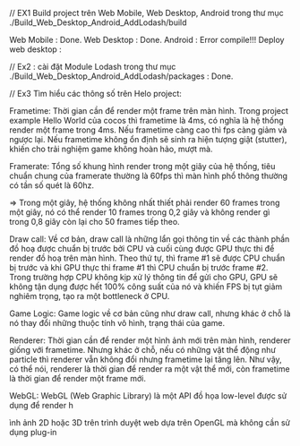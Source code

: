// EX1 Build project trên Web Mobile, Web Desktop, Android trong thư mục ./Build_Web_Desktop_Android_AddLodash/build

Web Mobile : Done.
Web Desktop : Done.
Android : Error compile!!! Deploy web desktop : 

// Ex2 : cài đặt Module Lodash trong thư mục ./Build_Web_Desktop_Android_AddLodash/packages : Done.

// Ex3 Tìm hiểu các thông số trên Helo project:

Frametime: Thời gian cần để render một frame trên màn hình. Trong project example Hello World của cocos thì frametime là 4ms, có nghĩa là hệ thống render một frame trong 4ms. Nếu frametime càng cao thì fps càng giảm và ngược lại. Nếu frametime không ổn định sẽ sinh ra hiện tượng giật (stutter), khiến cho trải nghiệm game không hoàn hảo, mượt mà.

Framerate: Tổng số khung hình render trong một giây của hệ thống, tiêu chuẩn chung của framerate thường là 60fps thì màn hình phổ thông thường có tần số quét là 60hz.

=> Trong một giây, hệ thống không nhất thiết phải render 60 frames trong một giây, nó có thể render 10 frames trong 0,2 giây và không render gì trong 0,8 giây còn lại cho 50 frames tiếp theo.

Draw call: Về cơ bản, draw call là những lẩn gọi thông tin về các thành phần đồ hoạ được chuẩn bị trước bởi CPU và cuối cùng được GPU thực thi để render đồ hoạ trên màn hình. Theo thứ tự, thì frame #1 sẽ được CPU chuẩn bị trước và khi GPU thực thi frame #1 thì CPU chuẩn bị trước frame #2. Trong trường hợp CPU không kịp xử lý thông tin để gửi cho GPU, GPU sẽ không tận dụng được hết 100% công suất của nó và khiến FPS bị tụt giảm nghiêm trọng, tạo ra một bottleneck ở CPU.

Game Logic: Game logic về cơ bản cũng như draw call, nhưng khác ở chỗ là nó thay đổi những thuộc tính vô hình, trạng thái của game. 

Renderer: Thời gian cần để render một hình ảnh mới trên màn hình, renderer giống với frametime. Nhưng khác ở chỗ, nếu có những vật thể động như particle thì renderer vẫn không đổi nhưng frametime lại tăng lên. Như vậy, có thể nói, renderer là thời gian để render ra một vật thể mới, còn frametime là thời gian để render một frame mới.


WebGL: WebGL (Web Graphic Library) là một API đồ họa low-level được sử dụng để render h

ình ảnh 2D hoặc 3D trên trình duyệt web dựa trên OpenGL mà không cần sử dụng plug-in
